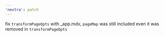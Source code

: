 ```yaml
---
'nextra': patch
---
```


fix `transformPageOpts` with _app.mdx, `pageMap` was still included even it was removed in `transformPageOpts`
